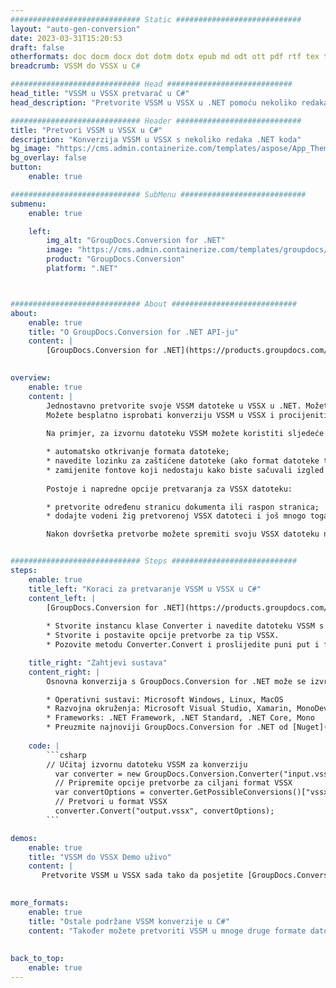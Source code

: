```yaml
---
############################# Static ############################
layout: "auto-gen-conversion"
date: 2023-03-31T15:20:53
draft: false
otherformats: doc docm docx dot dotm dotx epub md odt ott pdf rtf tex txt vdx vsdm vsdx vssm vssx vstm vstx vsx vtx xps
breadcrumb: VSSM do VSSX u C#

############################# Head ############################
head_title: "VSSM u VSSX pretvarač u C#"
head_description: "Pretvorite VSSM u VSSX u .NET pomoću nekoliko redaka koda. Koristite GroupDocs Document Conversion API za pretvaranje preko 160 formata datoteka."

############################# Header ############################
title: "Pretvori VSSM u VSSX u C#"
description: "Konverzija VSSM u VSSX s nekoliko redaka .NET koda"
bg_image: "https://cms.admin.containerize.com/templates/aspose/App_Themes/V3/images/bg/header1.png"
bg_overlay: false
button:
    enable: true

############################# SubMenu ############################
submenu:
    enable: true

    left:
        img_alt: "GroupDocs.Conversion for .NET"
        image: "https://cms.admin.containerize.com/templates/groupdocs/images/product-logos/90x90-noborder/groupdocs-conversion-net.png"
        product: "GroupDocs.Conversion"
        platform: ".NET"



############################# About ############################
about:
    enable: true
    title: "O GroupDocs.Conversion for .NET API-ju"
    content: |
        [GroupDocs.Conversion for .NET](https://products.groupdocs.com/conversion/net/) može se koristiti za pretvaranje Microsoft Worda, Excela, PowerPointa, PDF-a, Visio i drugih formata. GroupDocs.Conversion je samostalni API koji je prikladan za pozadinske i interne sustave gdje su potrebne visoke performanse. Ne ovisi o softveru poput Microsofta ili Open Officea.
    

overview:
    enable: true
    content: |
        Jednostavno pretvorite svoje VSSM datoteke u VSSX u .NET. Možete koristiti samo nekoliko C# linija koda na bilo kojoj platformi po vašem izboru kao što su - Windows, Linux, macOS.
        Možete besplatno isprobati konverziju VSSM u VSSX i procijeniti kvalitetu rezultata konverzije. Uz jednostavne scenarije konverzije datoteka, možete isprobati naprednije opcije za učitavanje izvorne VSSM datoteke i za spremanje izlaznog VSSX rezultata. 
        
        Na primjer, za izvornu datoteku VSSM možete koristiti sljedeće opcije učitavanja:

        * automatsko otkrivanje formata datoteke;
        * navedite lozinku za zaštićene datoteke (ako format datoteke to podržava);
        * zamijenite fontove koji nedostaju kako biste sačuvali izgled dokumenta.
        
        Postoje i napredne opcije pretvaranja za VSSX datoteku:

        * pretvorite određenu stranicu dokumenta ili raspon stranica;
        * dodajte vodeni žig pretvorenoj VSSX datoteci i još mnogo toga.

        Nakon dovršetka pretvorbe možete spremiti svoju VSSX datoteku na lokalnu stazu datoteke ili bilo koju pohranu treće strane kao što su FTP, Amazon S3, Google Drive, Dropbox itd. Imajte na umu - da pretvorite VSSM u {{ TO}} nema potrebe za instaliranjem bilo kakvog dodatnog softvera - poput MS Officea, Open Officea, Adobe Acrobat Readera itd.


############################# Steps ############################
steps:
    enable: true
    title_left: "Koraci za pretvaranje VSSM u VSSX u C#"
    content_left: |
        [GroupDocs.Conversion for .NET](https://products.groupdocs.com/conversion/net/) programerima olakšava pretvaranje VSSM datoteke u VSSX s nekoliko redaka koda.
        
        * Stvorite instancu klase Converter i navedite datoteku VSSM s punim putem
        * Stvorite i postavite opcije pretvorbe za tip VSSX.
        * Pozovite metodu Converter.Convert i proslijedite puni put i format (VSSX) kao parametar

    title_right: "Zahtjevi sustava"
    content_right: |
        Osnovna konverzija s GroupDocs.Conversion for .NET može se izvršiti u samo nekoliko jednostavnih koraka. Naši API-ji podržani su na svim glavnim platformama i operativnim sustavima. Prije izvršavanja koda u nastavku, provjerite imate li sljedeće preduvjete instalirane na vašem sustavu.

        * Operativni sustavi: Microsoft Windows, Linux, MacOS
        * Razvojna okruženja: Microsoft Visual Studio, Xamarin, MonoDevelop
        * Frameworks: .NET Framework, .NET Standard, .NET Core, Mono
        * Preuzmite najnoviji GroupDocs.Conversion for .NET od [Nuget](https://www.nuget.org/packages/groupdocs.conversion)
         
    code: |
        ```csharp    
        // Učitaj izvornu datoteku VSSM za konverziju
          var converter = new GroupDocs.Conversion.Converter("input.vssm");
          // Pripremite opcije pretvorbe za ciljani format VSSX
          var convertOptions = converter.GetPossibleConversions()["vssx"].ConvertOptions;
          // Pretvori u format VSSX
          converter.Convert("output.vssx", convertOptions);
        ```

demos:
    enable: true
    title: "VSSM do VSSX Demo uživo"
    content: |
       Pretvorite VSSM u VSSX sada tako da posjetite [GroupDocs.Conversion App](https://products.groupdocs.app/conversion/family) web mjesto. Online demo ima sljedeće prednosti
          

more_formats:
    enable: true
    title: "Ostale podržane VSSM konverzije u C#"
    content: "Također možete pretvoriti VSSM u mnoge druge formate datoteka. Pogledajte popis u nastavku."
       
       
back_to_top:
    enable: true
---
```

